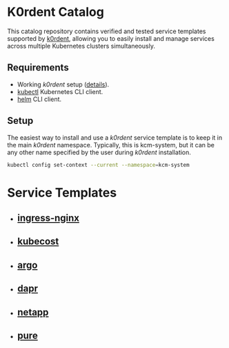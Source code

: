 # K0rdent Catalog
This catalog repository contains verified and tested service templates supported by [k0rdent](https://k0rdent.github.io/docs/), allowing you to easily install and manage services across multiple Kubernetes clusters simultaneously.

## Requirements
- Working *k0rdent* setup ([details](https://docs.k0rdent.io/latest/admin-installation/#install-k0rdent)).
- [kubectl](https://kubernetes.io/docs/reference/kubectl/) Kubernetes CLI client.
- [helm](https://helm.sh/) CLI client.

## Setup
The easiest way to install and use a *k0rdent* service template is to keep it in the main *k0rdent* namespace. Typically, this is kcm-system, but it can be any other name specified by the user during *k0rdent* installation.

~~~bash
kubectl config set-context --current --namespace=kcm-system
~~~

# Service Templates
- ## [ingress-nginx](./charts/ingress-nginx/ingress-nginx.md)
- ## [kubecost](./charts/kubecost/kubecost.md)
- ## [argo](./charts/argo/argo.md)
- ## [dapr](./charts/dapr/dapr.md)
- ## [netapp](./charts/netapp/netapp.md)
- ## [pure](./charts/pure/pure.md)
